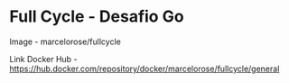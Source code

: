 # Full Cycle - Desafio Go

Image - marcelorose/fullcycle

Link Docker Hub - https://hub.docker.com/repository/docker/marcelorose/fullcycle/general
